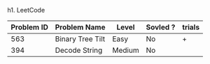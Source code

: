 
h1. LeetCode

| Problem ID | Problem Name             | Level     | Sovled ?  | trials | 
|------------|--------------------------|-----------|-----------|--------|
| 563        | Binary Tree Tilt         | Easy      | No        | +      | 
| 394        | Decode String            | Medium    | No        |        | 
